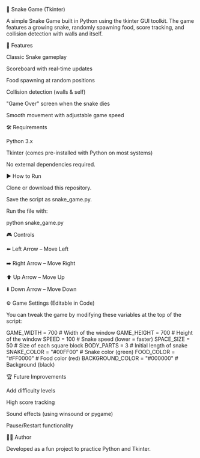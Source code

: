 🐍 Snake Game (Tkinter)

A simple Snake Game built in Python using the tkinter GUI toolkit.
The game features a growing snake, randomly spawning food, score tracking, and collision detection with walls and itself.

🚀 Features

Classic Snake gameplay

Scoreboard with real-time updates

Food spawning at random positions

Collision detection (walls & self)

"Game Over" screen when the snake dies

Smooth movement with adjustable game speed

🛠️ Requirements

Python 3.x

Tkinter (comes pre-installed with Python on most systems)

No external dependencies required.

▶️ How to Run

Clone or download this repository.

Save the script as snake_game.py.

Run the file with:

python snake_game.py

🎮 Controls

⬅️ Left Arrow – Move Left

➡️ Right Arrow – Move Right

⬆️ Up Arrow – Move Up

⬇️ Down Arrow – Move Down

⚙️ Game Settings (Editable in Code)

You can tweak the game by modifying these variables at the top of the script:

GAME_WIDTH = 700        # Width of the window
GAME_HEIGHT = 700       # Height of the window
SPEED = 100             # Snake speed (lower = faster)
SPACE_SIZE = 50         # Size of each square block
BODY_PARTS = 3          # Initial length of snake
SNAKE_COLOR = "#00FF00" # Snake color (green)
FOOD_COLOR = "#FF0000"  # Food color (red)
BACKGROUND_COLOR = "#000000" # Background (black)

🏆 Future Improvements

Add difficulty levels

High score tracking

Sound effects (using winsound or pygame)

Pause/Restart functionality

👨‍💻 Author

Developed as a fun project to practice Python and Tkinter.
